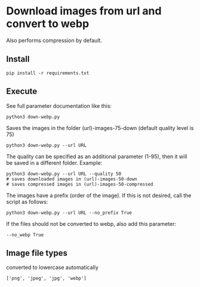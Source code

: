 # Download images from url and convert to webp
Also performs compression by default.

## Install
	pip install -r requirements.txt

## Execute
See full parameter documentation like this:

	python3 down-webp.py

Saves the images in the folder (url)-images-75-down (default quality level is 75)

	python3 down-webp.py --url URL

The quality can be specified as an additional parameter (1-95), then it will be saved in a different folder. Example:

	python3 down-webp.py --url URL --quality 50
	# saves downloaded images in (url)-images-50-down
	# saves compressed images in (url)-images-50-compressed

The images have a prefix (order of the image). If this is not desired, call the script as follows:

	python3 down-webp.py --url URL --no_prefix True

If the files should not be converted to webp, also add this parameter:

	--no_webp True

## Image file types
converted to lowercase automatically

	['png', 'jpeg', 'jpg', 'webp']
